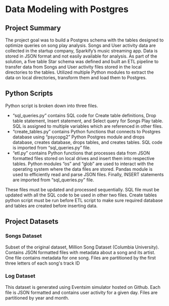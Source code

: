 # **Data Modeling with Postgres**
## **Project Summary**
The project goal was to build a Postgres schema with the tables designed to optimize queries on song play analysis. Songs and User activity data are collected in the startup company, Sparkify’s music streaming app. Data is stored in JSON format and not easily available for analysis. As part of the solution, a five table Star schema was defined and built an ETL pipeline to transfer data from Songs and User activity files stored in the local directories to the tables. Utilized multiple Python modules to extract the data on local directories, transform them and load them to Postgres.

## **Python Scripts**
Python script is broken down into three files.  <br>
- “sql_queries.py” contains SQL code for Create table definitions, Drop table statement, Insert statement, and Select query for Songs Play table. SQL is assigned to multiple variables which are referenced in other files.
- “create_tables.py” contains Python functions that connects to Postgres database using “psycopg2” Python Postgres module and drops database, creates database, drops tables, and creates tables. SQL code is imported from “sql_queries.py” file. 
- “etl.py” contains Python functions that processes data from JSON formatted files stored on local drives and insert them into respective tables. Python modules “os” and “glob” are used to interact with the operating system where the data files are stored. Pandas module is used to efficiently read and parse JSON files. Finally, INSERT statements are imported from “sql_queries.py” file.

These files must be updated and processed sequentially. SQL file must be updated with all the SQL code to be used in other two files. Create tables python script must be run before ETL script to make sure required database and tables are created before inserting data.

## **Project Datasets**
### **Songs Dataset**
Subset of the original dataset, Million Song Dataset (Columbia University). Contains JSON formatted files with metadata about a song and its artist. One file contains metadata for one song. Files are partitioned by the first three letters of each song's track ID

### **Log Dataset**
This dataset is generated using Eventsim simulator hosted on Github. Each file is JSON formatted and contains user activity for a given day. Files are partitioned by year and month.

